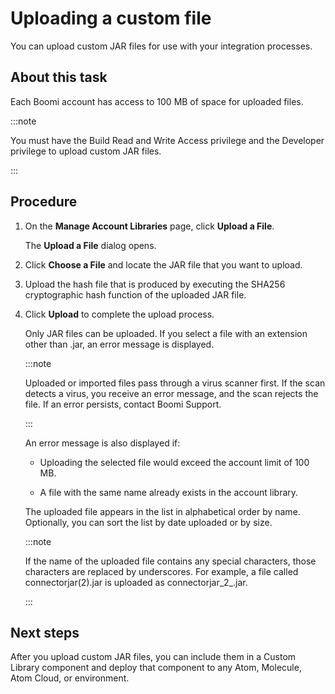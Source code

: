 # Uploading a custom file 

<head>
  <meta name="guidename" content="Platform"/>
  <meta name="context" content="GUID-1e930859-7d52-4f10-beb5-a18102e6a89a"/>
</head>


You can upload custom JAR files for use with your integration processes.

## About this task

Each Boomi account has access to 100 MB of space for uploaded files.

:::note

You must have the Build Read and Write Access privilege and the Developer privilege to upload custom JAR files.

:::

## Procedure

1.  On the **Manage Account Libraries** page, click **Upload a File**.

    The **Upload a File** dialog opens.

2.  Click **Choose a File** and locate the JAR file that you want to upload.

3.  Upload the hash file that is produced by executing the SHA256 cryptographic hash function of the uploaded JAR file.

4.  Click **Upload** to complete the upload process.

    Only JAR files can be uploaded. If you select a file with an extension other than .jar, an error message is displayed.

    :::note

    Uploaded or imported files pass through a virus scanner first. If the scan detects a virus, you receive an error message, and the scan rejects the file. If an error persists, contact Boomi Support.

    :::

    An error message is also displayed if:

    -   Uploading the selected file would exceed the account limit of 100 MB.

    -   A file with the same name already exists in the account library.

    The uploaded file appears in the list in alphabetical order by name. Optionally, you can sort the list by date uploaded or by size.

    :::note
    
    If the name of the uploaded file contains any special characters, those characters are replaced by underscores. For example, a file called connectorjar\(2\).jar is uploaded as connectorjar\_2\_.jar.

    :::

## Next steps    

After you upload custom JAR files, you can include them in a Custom Library component and deploy that component to any Atom, Molecule, Atom Cloud, or environment.
